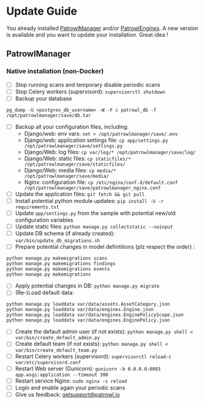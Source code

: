 # Update Guide
You already installed [PatrowlManager](https://github.com/Patrowl/PatrowlManager) and/or [PatrowlEngines](https://github.com/Patrowl/PatrowlEngines). A new version is available and you want to update your installation. Great idea !

## PatrowlManager
### Native installation (non-Docker)
- [ ] Stop running scans and temporary disable periodic scans
- [ ] Stop Celery workers (supervisord): `supervisorctl shutdown`
- [ ] Backup your database
```
pg_dump -U <postgres_db_username> -W -F c patrowl_db -f /opt/patrowlmanager/save/db.tar
```
- [ ] Backup all your configuration files, including:
  * Django/web: env vars: `set > /opt/patrowlmanager/save/.env`
  * Django/web: application settings file: `cp app/settings.py /opt/patrowlmanager/save/settings.py`
  * Django/Web: log files: `cp var/log/* /opt/patrowlmanager/save/log/`
  * Django/Web: static files: `cp staticfiles/* /opt/patrowlmanager/save/staticfiles/`
  * Django/Web: media files: `cp media/* /opt/patrowlmanager/save/media/`
  * Nginx: configuration file: `cp /etc/nginx/conf.d/default.conf /opt/patrowlmanager/save/patrowlmanager_nginx.conf`
- [ ] Update the application files: `git fetch && git pull`
- [ ] Install potential python module updates: `pip install -U -r requirements.txt`
- [ ] Update `app/settings.py` from the sample with potential new/old configuration variables
- [ ] Update static files: `python manage.py collectstatic --noinput`
- [ ] Update DB schema (if already created): `var/bin/update_db_migrations.sh`
- [ ] Prepare potential changes in model defintitions (plz respect the order) :
```
python manage.py makemigrations scans
python manage.py makemigrations findings
python manage.py makemigrations events
python manage.py makemigrations
```
- [ ] Apply potential changes in DB: `python manage.py migrate`
- [ ] (Re-)Load default data:
```
python manage.py loaddata var/data/assets.AssetCategory.json
python manage.py loaddata var/data/engines.Engine.json
python manage.py loaddata var/data/engines.EnginePolicyScope.json
python manage.py loaddata var/data/engines.EnginePolicy.json
```
- [ ] Create the default admin user (if not exists): `python manage.py shell < var/bin/create_default_admin.py`
- [ ] Create default team (if not exists): `python manage.py shell < var/bin/create_default_team.py`
- [ ] Restart Celery workers (supervisord): `supervisorctl reload-c var/etc/supervisord.conf`
- [ ] Restart Web server (Gunicorn): `gunicorn -b 0.0.0.0:8003 app.wsgi:application --timeout 300`
- [ ] Restart service Nginx: `sudo nginx -s reload`
- [ ] Login and enable again your periodic scans
- [ ] Give us feedback: [getsupport@patrowl.io](mailto:getsupport@patrowl.io?subject=Migration%20successful)
